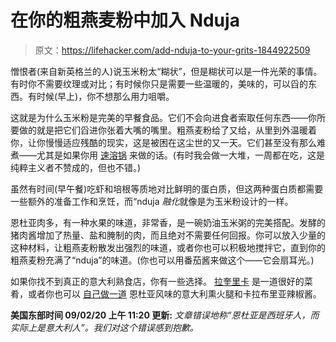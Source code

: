 # 在你的粗燕麦粉中加入 Nduja

> 原文：<https://lifehacker.com/add-nduja-to-your-grits-1844922509>

憎恨者(来自新英格兰的人)说玉米粉太“糊状”，但是糊状可以是一件光荣的事情。有时你不需要纹理或对比；有时候你只是需要一些温暖的，美味的，可以舀的东西。有时候(早上)，你不想那么用力咀嚼。



这就是为什么玉米粉是完美的早餐食品。它们不会向进食者索取任何东西——你所要做的就是把它们舀进你张着大嘴的嘴里。粗燕麦粉给了又给，从里到外温暖着你，让你慢慢适应残酷的现实，这是被困在这尘世的又一天。它们甚至没有那么难煮——尤其是如果你用 [速溶锅](https://skillet.lifehacker.com/how-to-cook-grits-in-your-instant-pot-1844458517) 来做的话。(有时我会做一大堆，一周都在吃，这是纯粹主义者不赞成的，但也不错。)

虽然有时间(早午餐)吃虾和培根等质地对比鲜明的蛋白质，但这两种蛋白质都需要一些额外的准备工作和烹饪，而“nduja *融化*就像是为玉米粉设计的一样。

恩杜亚肉多，有一种水果的味道，非常香，是一碗奶油玉米粥的完美搭配。发酵的猪肉酱增加了热量、盐和腌制的肉，而且绝对不需要任何回报。你可以放入少量的这种材料，让粗燕麦粉散发出强烈的味道，或者你也可以积极地搅拌它，直到你的粗燕麦粉充满了“nduja”的味道。(你也可以用番茄酱来做这个——它会扇耳光。)

如果你找不到真正的意大利熟食店，你有一些选择。 [拉奎里卡](https://laquercia.us/cuts_specialties_Nduja_Americana) 是一道很好的菜肴，或者你也可以 [自己做一道](https://lifehacker.com/make-this-spicy-prosciutto-spread-immediately-1828857194) 恩杜亚风味的意大利熏火腿和卡拉布里亚辣椒酱。

**美国东部时间 09/02/20 上午 11:20 更新:** *文章错误地称“恩杜亚是西班牙人，而实际上是意大利人”。我们对这个错误感到抱歉。*